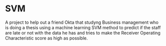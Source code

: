 # SVM
A project to help out a friend Okta that studyng Business management who is doing a thesis using a machine learning SVM method to predict if the staff are late or not with the data he has and tries to make the Receiver Operating Characteristic score as high as possible.
